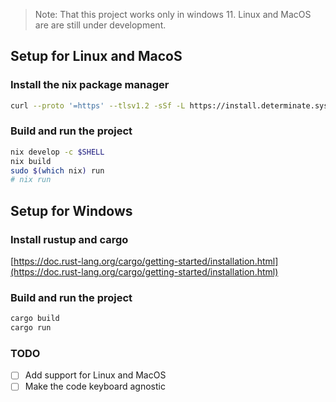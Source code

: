 > Note: That this project works only in windows 11. Linux and MacOS are are still under development.

## Setup for Linux and MacoS

### Install the nix package manager

```bash
curl --proto '=https' --tlsv1.2 -sSf -L https://install.determinate.systems/nix | sh -s -- install
```

### Build and run the project

```bash
nix develop -c $SHELL
nix build
sudo $(which nix) run 
# nix run 
```


## Setup for Windows

### Install rustup and cargo

[https://doc.rust-lang.org/cargo/getting-started/installation.html](https://doc.rust-lang.org/cargo/getting-started/installation.html)


### Build and run the project

```powershell
cargo build
cargo run
```

### TODO

- [ ] Add support for Linux and MacOS
- [ ] Make the code keyboard agnostic
